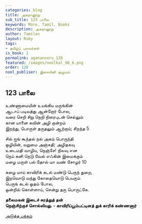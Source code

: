 ```yaml
---
categories: blog
title: அகநானூறு
sub_title: 123 பாலை
keywords: More, Tamil, Books
description: அகநானூறு
author: Tamilan
layout: Ruby
tags:
- தமிழ்ப் புலவர்கள்
is_book: 1
permalink: agananooru_128
featured: /images/noolkal_96_6.png
order: 128
nool_publiser: இசையினி குழுமம்
---
```



## 123 பாலை

உண்ணாமையின் உயங்கிய மருங்கின்  
ஆடாப் படிவத்து ஆன்றோர் போல,  
வரை செறி சிறு நெறி நிரைபுடன் செல்லும்  
கான யானை கவின் அழி குன்றம்  
இறந்து, பொருள் தருதலும் ஆற்றாய்; சிறந்த 5

சில் ஐங் கூந்தல் நல் அகம் பொருந்தி  
ஒழியின், வறுமை அஞ்சுதி; அழிதகவு  
உடைமதி வாழிய, நெஞ்சே! நிலவு என  
நெய் கனி நெடு வேல் எஃகின் இமைக்கும்  
மழை மருள் பல் தோல் மா வண் சோழர் 10

கழை மாய் காவிரிக் கடல் மண்டு பெருந் துறை,  
இறவொடு வந்து கோதையொடு பெயரும்  
பெருங் கடல் ஓதம் போல,  
ஒன்றில் கொள்ளாய், சென்று தரு பொருட்கே.

**தலைமகன் இடைச் சுரத்துத் தன்  
நெஞ்சிற்குச் சொல்லியது. - காவிரிப்பூம்பட்டினத் துக் காரிக் கண்ணனார்**

[அடுத்த பக்கம்](agananooru_129)
